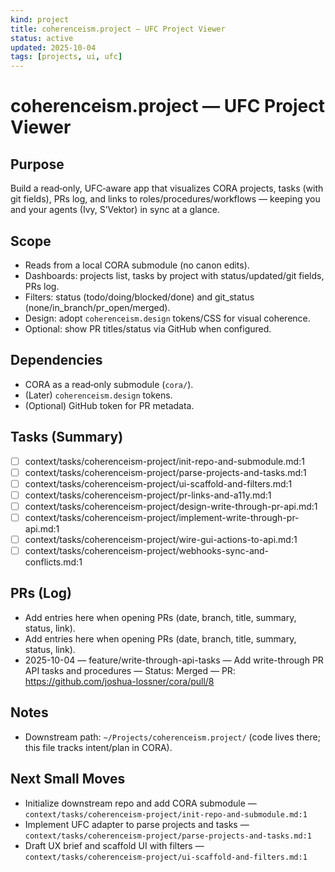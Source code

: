 ```yaml
---
kind: project
title: coherenceism.project — UFC Project Viewer
status: active
updated: 2025-10-04
tags: [projects, ui, ufc]
---
```


# coherenceism.project — UFC Project Viewer

## Purpose
Build a read‑only, UFC‑aware app that visualizes CORA projects, tasks (with git fields), PRs log, and links to roles/procedures/workflows — keeping you and your agents (Ivy, S’Vektor) in sync at a glance.

## Scope
- Reads from a local CORA submodule (no canon edits).
- Dashboards: projects list, tasks by project with status/updated/git fields, PRs log.
- Filters: status (todo/doing/blocked/done) and git_status (none/in_branch/pr_open/merged).
- Design: adopt `coherenceism.design` tokens/CSS for visual coherence.
- Optional: show PR titles/status via GitHub when configured.

## Dependencies
- CORA as a read‑only submodule (`cora/`).
- (Later) `coherenceism.design` tokens.
- (Optional) GitHub token for PR metadata.

## Tasks (Summary)
- [ ] context/tasks/coherenceism-project/init-repo-and-submodule.md:1
- [ ] context/tasks/coherenceism-project/parse-projects-and-tasks.md:1
- [ ] context/tasks/coherenceism-project/ui-scaffold-and-filters.md:1
- [ ] context/tasks/coherenceism-project/pr-links-and-a11y.md:1
- [ ] context/tasks/coherenceism-project/design-write-through-pr-api.md:1
- [ ] context/tasks/coherenceism-project/implement-write-through-pr-api.md:1
- [ ] context/tasks/coherenceism-project/wire-gui-actions-to-api.md:1
- [ ] context/tasks/coherenceism-project/webhooks-sync-and-conflicts.md:1

## PRs (Log)
- Add entries here when opening PRs (date, branch, title, summary, status, link).
- Add entries here when opening PRs (date, branch, title, summary, status, link).
- 2025-10-04 — feature/write-through-api-tasks — Add write-through PR API tasks and procedures — Status: Merged — PR: https://github.com/joshua-lossner/cora/pull/8

## Notes
- Downstream path: `~/Projects/coherenceism.project/` (code lives there; this file tracks intent/plan in CORA).

## Next Small Moves
- Initialize downstream repo and add CORA submodule — `context/tasks/coherenceism-project/init-repo-and-submodule.md:1`
- Implement UFC adapter to parse projects and tasks — `context/tasks/coherenceism-project/parse-projects-and-tasks.md:1`
- Draft UX brief and scaffold UI with filters — `context/tasks/coherenceism-project/ui-scaffold-and-filters.md:1`
